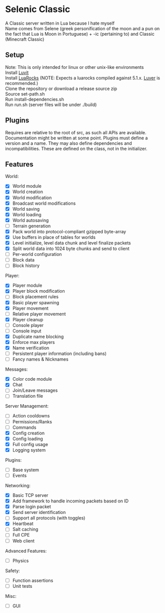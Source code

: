 # Selenic Classic
A Classic server written in Lua because I hate myself  
Name comes from Selene (greek personification of the moon and a pun on the fact that Lua is Moon in Portuguese) + -ic (pertaining to) and Classic (Minecraft Classic)

## Setup
Note: This is only intended for linux or other unix-like environments  
Install [Luvit](https://luvit.io/install.html)  
Install [LuaRocks](https://github.com/luarocks/luarocks/wiki/Download) (NOTE: Expects a luarocks compiled against 5.1.x. [Luver](https://github.com/MunifTanjim/luver) is recommended.)  
Clone the repository or download a release source zip  
Source set-path.sh  
Run install-dependencies.sh  
Run run.sh (server files will be under ./build)  

## Plugins
Requires are relative to the root of src, as such all APIs are available.
Documentation might be written at some point.
Plugins must define a version and a name. They may also define dependencies and incompatibilities. These are defined on the class, not in the initializer.

## Features

World:
- [x] World module
- [x] World creation
- [x] World modification
- [x] Broadcast world modifications
- [x] World saving
- [x] World loading
- [x] World autosaving
- [ ] Terrain generation
- [x] Pack world into protocol-compliant gzipped byte-array
- [x] Use buffers in place of tables for worlds
- [x] Level initialize, level data chunk and level finalize packets
- [x] Split world data into 1024 byte chunks and send to client
- [ ] Per-world configuration
- [ ] Block data
- [ ] Block history

Player:
- [x] Player module
- [x] Player block modification
- [ ] Block placement rules
- [x] Basic player spawning
- [x] Player movement
- [ ] Relative player movement
- [x] Player cleanup
- [ ] Console player
- [ ] Console input
- [x] Duplicate name blocking
- [x] Enforce max players
- [x] Name verification
- [ ] Persistent player information (including bans)
- [ ] Fancy names & Nicknames

Messages:
- [x] Color code module
- [x] Chat
- [ ] Join/Leave messages
- [ ] Translation file

Server Management:
- [ ] Action cooldowns
- [ ] Permissions/Ranks
- [ ] Commands
- [x] Config creation
- [x] Config loading
- [x] Full config usage
- [x] Logging system

Plugins:
- [ ] Base system 
- [ ] Events

Networking:
- [x] Basic TCP server
- [x] Add framework to handle incoming packets based on ID
- [x] Parse login packet
- [x] Send server identification
- [ ] Support all protocols (with toggles)
- [x] Heartbeat
- [ ] Salt caching
- [ ] Full CPE
- [ ] Web client

Advanced Features:
- [ ] Physics

Safety:
- [ ] Function assertions
- [ ] Unit tests

Misc:
- [ ] GUI
